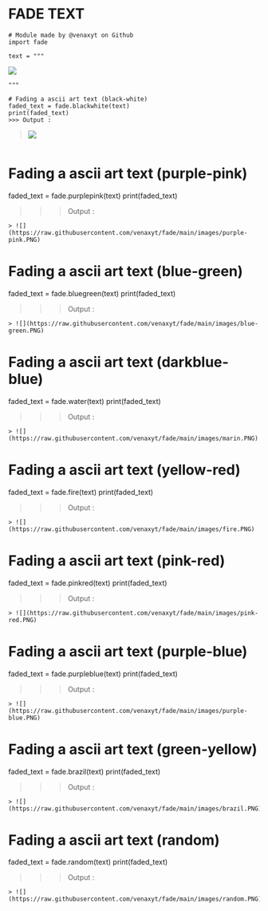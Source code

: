 # FADE TEXT
```
# Module made by @venaxyt on Github
import fade

text = """
```
![](https://raw.githubusercontent.com/venaxyt/fade/main/images/normal.PNG)
```
"""
```
```
# Fading a ascii art text (black-white)
faded_text = fade.blackwhite(text)
print(faded_text)
>>> Output :
```
> ![](https://raw.githubusercontent.com/venaxyt/fade/main/images/black-white.PNG)
```
```
# Fading a ascii art text (purple-pink)
faded_text = fade.purplepink(text)
print(faded_text)
>>> Output :
```
> ![](https://raw.githubusercontent.com/venaxyt/fade/main/images/purple-pink.PNG)
```
# Fading a ascii art text (blue-green)
faded_text = fade.bluegreen(text)
print(faded_text)
>>> Output :
```
> ![](https://raw.githubusercontent.com/venaxyt/fade/main/images/blue-green.PNG)
```
# Fading a ascii art text (darkblue-blue)
faded_text = fade.water(text)
print(faded_text)
>>> Output :
```
> ![](https://raw.githubusercontent.com/venaxyt/fade/main/images/marin.PNG)
```
# Fading a ascii art text (yellow-red)
faded_text = fade.fire(text)
print(faded_text)
>>> Output :
```
> ![](https://raw.githubusercontent.com/venaxyt/fade/main/images/fire.PNG)
```
# Fading a ascii art text (pink-red)
faded_text = fade.pinkred(text)
print(faded_text)
>>> Output :
```
> ![](https://raw.githubusercontent.com/venaxyt/fade/main/images/pink-red.PNG)
```
# Fading a ascii art text (purple-blue)
faded_text = fade.purpleblue(text)
print(faded_text)
>>> Output :
```
> ![](https://raw.githubusercontent.com/venaxyt/fade/main/images/purple-blue.PNG)
```
# Fading a ascii art text (green-yellow)
faded_text = fade.brazil(text)
print(faded_text)
>>> Output :
```
> ![](https://raw.githubusercontent.com/venaxyt/fade/main/images/brazil.PNG)
```
# Fading a ascii art text (random)
faded_text = fade.random(text)
print(faded_text)
>>> Output :
```
> ![](https://raw.githubusercontent.com/venaxyt/fade/main/images/random.PNG)